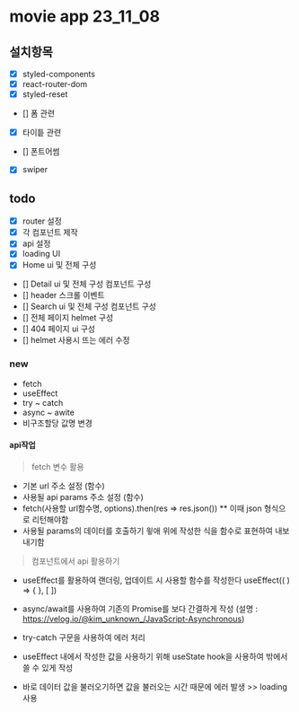 # movie app 23_11_08

## 설치항목

- [x] styled-components
- [x] react-router-dom
- [x] styled-reset
- [] 폼 관련
- [x] 타이틑 관련
- [] 폰트어썸
- [x] swiper

## todo

- [x] router 설정
- [x] 각 컴포넌트 제작
- [x] api 설정
- [x] loading UI
- [x] Home ui 및 전체 구성
- [] Detail ui 및 전체 구성 컴포넌트 구성
- [] header 스크롤 이벤트
- [] Search ui 및 전체 구성 컴포넌트 구성
- [] 전체 페이지 helmet 구성
- [] 404 페이지 ui 구성
- [] helmet 사용시 뜨는 에러 수정

### new

- fetch
- useEffect
- try ~ catch
- async ~ awite
- 비구조할당 값명 변경

#### api작업

> fetch 변수 활용

- 기본 url 주소 설정 (함수)
- 사용될 api params 주소 설정 (함수)
- fetch(사용할 url함수명, options).then(res => res.json()) \*\* 이때 json 형식으로 리턴해야함
- 사용될 params의 데이터를 호출하기 윟애 위에 작성한 식을 함수로 표현하여 내보내기함

> 컴포넌트에서 api 활용하기

- useEffect를 활용하여 랜더링, 업데이트 시 사용할 함수를 작성한다 useEffect(( ) => { }, [ ])

- async/await를 사용하여 기존의 Promise를 보다 간결하게 작성 (설명 : https://velog.io/@kim_unknown_/JavaScript-Asynchronous)

- try-catch 구문을 사용하여 에러 처리

- useEffect 내에서 작성한 값을 사용하기 위해 useState hook을 사용하여 밖에서 쓸 수 있게 작성

- 바로 데이터 값을 불러오기하면 값을 불러오는 시간 때문에 에러 발생 >> loading 사용
